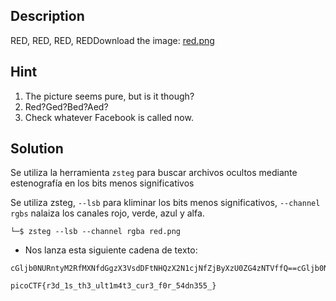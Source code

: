 ## Description

RED, RED, RED, REDDownload the image: [red.png](https://challenge-files.picoctf.net/c_verbal_sleep/831307718b34193b288dde31e557484876fb84978b5818e2627e453a54aa9ba6/red.png)

## Hint

1. The picture seems pure, but is it though?
2. Red?Ged?Bed?Aed?
3. Check whatever Facebook is called now.

## Solution

Se utiliza la herramienta `zsteg` para buscar archivos ocultos mediante estenografía en los bits menos significativos

Se utiliza zsteg, `--lsb` para kliminar los bits menos significativos, `--channel rgbs` nalaiza los canales rojo, verde, azul y alfa.

```
└─$ zsteg --lsb --channel rgba red.png
```

- Nos lanza esta siguiente cadena de texto:

```
cGljb0NURntyM2RfMXNfdGgzX3VsdDFtNHQzX2N1cjNfZjByXzU0ZG4zNTVffQ==cGljb0NURntyM2RfMXNfdGgzX3VsdDFtNHQzX2N1cjNfZjByXzU0ZG4zNTVffQ==cGljb0NURntyM2RfMXNfdGgzX3VsdDFtNHQzX2N1cjNfZjByXzU0ZG4zNTVffQ==cGljb0NURntyM2RfMXNfdGgzX3VsdDFtNHQzX2N1cjNfZjByXzU0ZG4zNTVffQ==
```

```
picoCTF{r3d_1s_th3_ult1m4t3_cur3_f0r_54dn355_}
```